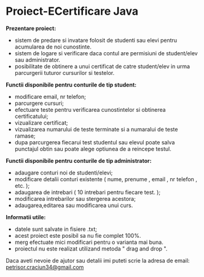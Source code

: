 # Proiect-ECertificare Java


<b> Prezentare proiect: </b>
- sistem de predare si invatare folosit de studenti sau elevi pentru acumularea de noi cunostinte.
- sistem de logare si verificare daca contul are permisiuni de student/elev sau administrator.
- posibilitate de obtinere a unui certificat de catre student/elev in urma parcurgerii tuturor cursurilor si testelor.


<b> Functii disponibile pentru conturile de tip student: </b>

- modificare email, nr telefon;
- parcurgere cursuri;
- efectuare teste pentru verificarea cunostintelor si obtinerea certificatului;
- vizualizare certificat;
- vizualizarea numarului de teste terminate si a numaralui de teste ramase;
- dupa parcurgerea fiecarui test studentul sau elevul poate salva punctajul obtin sau poate alege optiunea de a reincepe testul. 

<b> Functii disponibile pentru conturile de tip administrator: </b>

- adaugare conturi noi de studenti/elevi;
- modificare detalii conturi existente ( nume, prenume , email , nr telefon , etc. );
- adaugarea de intrebari ( 10 intrebari pentru fiecare test. );
- modificarea intrebarilor sau stergerea acestora;
- adaugarea,editarea sau modificarea unui curs.

<b> Informatii utile: </b> 

- datele sunt salvate in fisiere .txt;
- acest proiect este posibil sa nu fie complet 100%.
- merg efectuate mici modificari pentru o varianta mai buna. 
- proiectul nu este realizat utilizand metoda " drag and drop ". 

Daca aveti nevoie de ajutor sau detalii imi puteti scrie la adresa de email: petrisor.craciun34@gmail.com
